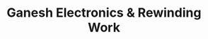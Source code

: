 ---
title: "Ganesh Electronics & Rewinding Work"
url: /nagpur/ganesh-electronics-und-rewinding-work/
shop: Elektronik
---